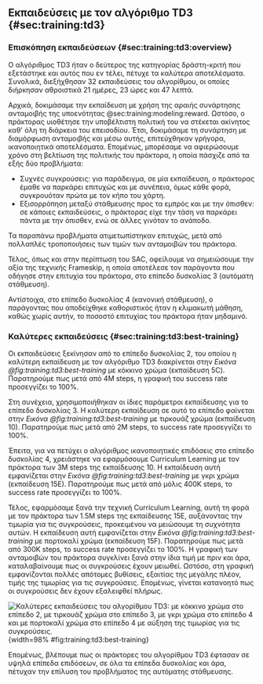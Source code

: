 ## Εκπαιδεύσεις με τον αλγόριθμο TD3 {#sec:training:td3}

### Επισκόπηση εκπαιδεύσεων {#sec:training:td3:overview}

Ο αλγόριθμος TD3 ήταν ο δεύτερος της κατηγορίας δράστη-κριτή που εξετάστηκε και αυτός που εν τέλει, πέτυχε τα καλύτερα αποτελέσματα. Συνολικά, διεξήχθησαν 32 εκπαιδεύσεις του αλγορίθμου, οι οποίες διήρκησαν αθροιστικά 21 ημέρες, 23 ώρες και 47 λεπτά.

Αρχικά, δοκιμάσαμε την εκπαίδευση με χρήση της αραιής συνάρτησης ανταμοιβής της υποενότητας @sec:training:modeling:reward. Ωστόσο, ο πράκτορας υιοθέτησε την υποβέλτιστη πολιτική του να στέκεται ακίνητος καθ' όλη τη διάρκεια του επεισοδίου. Έτσι, δοκιμάσαμε τη συνάρτηση με διαμόρφωση ανταμοιβής και μέσω αυτής, επιτεύχθηκαν γρήγορα, ικανοποιητικά αποτελέσματα. Επομένως, μπορέσαμε να αφιερώσουμε χρόνο στη βελτίωση της πολιτικής του πράκτορα, η οποία πάσχιζε από τα εξής δύο προβλήματα:

- Συχνές συγκρούσεις: για παράδειγμα, σε μία εκπαίδευση, ο πράκτορας έμαθε να παρκάρει επιτυχώς και με συνέπεια, όμως κάθε φορά, συγκρουόταν πρώτα με τον κήπο του χάρτη.
- Εξισορρόπηση μεταξύ στάθμευσης προς τα εμπρός και με την όπισθεν: σε κάποιες εκπαιδεύσεις, ο πράκτορας είχε την τάση να παρκάρει πάντα με την όπισθεν, ενώ σε άλλες γινόταν το ανάποδο.

Τα παραπάνω προβλήματα ατιμετωπίστηκαν επιτυχώς, μετά από πολλαπλές τροποποιήσεις των τιμών των ανταμοιβών του πράκτορα.

Τέλος, όπως και στην περίπτωση του SAC, οφείλουμε να σημειώσουμε την αξία της τεχνικής Frameskip, η οποία αποτέλεσε τον παράγοντα που οδήγησε στην επιτυχία του πράκτορα, στο επίπεδο δυσκολίας 3 (αυτόματη στάθμευση). 

Αντίστοιχα, στο επίπεδο δυσκολίας 4 (κανονική στάθμευση), ο παράγοντας που αποδείχθηκε καθοριστικός ήταν η κλιμακωτή μάθηση, καθώς χωρίς αυτήν, το ποσοστό επιτυχίας του πράκτορα ήταν μηδαμινό.

### Καλύτερες εκπαιδεύσεις {#sec:training:td3:best-training}

Οι εκπαιδεύσεις ξεκίνησαν από το επίπεδο δυσκολίας 2, του οποίου η καλύτερη εκπαίδευση με τον αλγόριθμο TD3 διακρίνεται στην *Εικόνα @fig:training:td3:best-training* με κόκκινο χρώμα (εκπαίδευση 5C). Παρατηρούμε πως μετά από 4Μ steps, η γραφική του success rate προσεγγίζει το 100%.

Στη συνέχεια, χρησιμοποιήθηκαν οι ίδιες παράμετροι εκπαίδευσης για το επίπεδο δυσκολίας 3. Η καλύτερη εκπαίδευση σε αυτό το επίπεδο φαίνεται στην *Εικόνα @fig:training:td3:best-training* με τιρκουάζ χρώμα (εκπαίδευση 10). Παρατηρούμε πως μετά από 2Μ steps, το success rate προσεγγίζει το 100%.

Έπειτα, για να πετύχει ο αλγόριθμος ικανοποιητικές επιδόσεις στο επίπεδο δυσκολίας 4, χρειάστηκε να εφαρμόσουμε Curriculum Learning με τον πράκτορα των 3Μ steps της εκπαίδευσης 10. Η εκπαίδευση αυτή εμφανίζεται στην *Εικόνα @fig:training:td3:best-training* με γκρι χρώμα (εκπαίδευση 15Ε). Παρατηρούμε πως μετά από μόλις 400Κ steps, το success rate προσεγγίζει το 100%. 

Τέλος, εφαρμόσαμε ξανά την τεχνική Curriculum Learning, αυτή τη φορά με τον πράκτορα των 1.5M steps της εκπαίδευσης 15Ε, αυξάνοντας την τιμωρία για τις συγκρούσεις, προκειμένου να μειώσουμε τη συχνότητα αυτών. Η εκπαίδευση αυτή εμφανίζεται στην *Εικόνα @fig:training:td3:best-training* με πορτοκαλί χρώμα (εκπαίδευση 15F). Παρατηρούμε πως μετά από 300K steps, το success rate προσεγγίζει το 100%. Η γραφική των ανταμοιβών του πράκτορα συγκλίνει ξανά στην ίδια τιμή με πριν και άρα, καταλαβαίνουμε πως οι συγκρούσεις έχουν μειωθεί. Ωστόσο, στη γραφική εμφανίζονται πολλές απότομες βυθίσεις, εξαιτίας της μεγάλης πλέον, τιμής της τιμωρίας για τις συγκρούσεις. Επομένως, γίνεται κατανοητό πως οι συγκρούσεις δεν έχουν εξαλειφθεί πλήρως.

![Καλύτερες εκπαιδεύσεις του αλγορίθμου TD3: με κόκκινο χρώμα στο επίπεδο 2, με τιρκουάζ χρώμα στο επίπεδο 3, με γκρι χρώμα στο επίπεδο 4 και με πορτοκαλί χρώμα στο επίπεδο 4 με αύξηση της τιμωρίας για τις συγκρούσεις.](5-training/figures/TD3-best-training.png){width=98% #fig:training:td3:best-training}

Επομένως, βλέπουμε πως οι πράκτορες του αλγορίθμου TD3 έφτασαν σε υψηλά επίπεδα επιδόσεων, σε όλα τα επίπεδα δυσκολίας και άρα, πέτυχαν την επίλυση του προβλήματος της αυτόματης στάθμευσης.